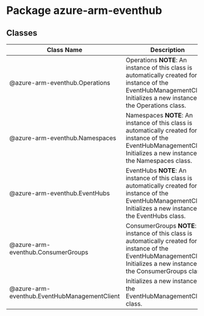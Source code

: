 # Package azure-arm-eventhub
## Classes
| Class Name | Description |
|---|---|
| @azure-arm-eventhub.Operations |Operations __NOTE__: An instance of this class is automatically created for an instance of the EventHubManagementClient. Initializes a new instance of the Operations class.|
| @azure-arm-eventhub.Namespaces |Namespaces __NOTE__: An instance of this class is automatically created for an instance of the EventHubManagementClient. Initializes a new instance of the Namespaces class.|
| @azure-arm-eventhub.EventHubs |EventHubs __NOTE__: An instance of this class is automatically created for an instance of the EventHubManagementClient. Initializes a new instance of the EventHubs class.|
| @azure-arm-eventhub.ConsumerGroups |ConsumerGroups __NOTE__: An instance of this class is automatically created for an instance of the EventHubManagementClient. Initializes a new instance of the ConsumerGroups class.|
| @azure-arm-eventhub.EventHubManagementClient |Initializes a new instance of the EventHubManagementClient class.|

